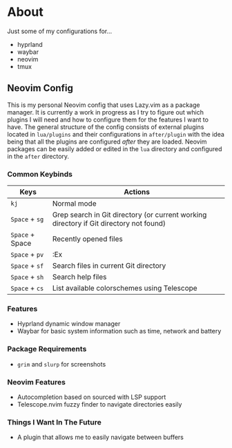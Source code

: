# About
Just some of my configurations for...
- hyprland
- waybar
- neovim
- tmux

## Neovim Config
This is my personal Neovim config that uses Lazy.vim as a package manager. It is currently a work in progress as I try to figure out which plugins I will need and how to configure them for the features I want to have. The general structure of the config consists of external plugins located in `lua/plugins` and their configurations in `after/plugin` with the idea being that all the plugins are configured *after* they are loaded. Neovim packages can be easily added or edited in the `lua` directory and configured in the `after` directory.

### Common Keybinds
| Keys | Actions |
|-----------------|------------------|
| `kj` | Normal mode |
| `Space` + `sg`  | Grep search in Git directory (or current working directory if Git directory not found)|
| `Space` + Space  | Recently opened files |
| `Space` + `pv` | :Ex |
| `Space` + `sf` | Search files in current Git directory |
| `Space` + `sh` | Search help files |
| `Space` + `cs` | List available colorschemes using Telescope |


### Features
- Hyprland dynamic window manager
- Waybar for basic system information such as time, network and battery

### Package Requirements
- `grim` and `slurp` for screenshots

### Neovim Features
- Autocompletion based on sourced with LSP support
- Telescope.nvim fuzzy finder to navigate directories easily

### Things I Want In The Future
- A plugin that allows me to easily navigate between buffers
